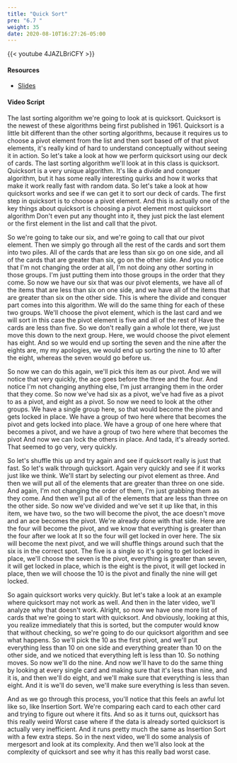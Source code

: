 ```yaml
---
title: "Quick Sort"
pre: "6.7 "
weight: 35
date: 2020-08-10T16:27:26-05:00
---
```


{{< youtube 4JAZLBriCFY >}}

#### Resources

* [Slides](/1-cc110/06-algorithms/slides/6-Algorithms.pdf)

#### Video Script

The last sorting algorithm we're going to look at is quicksort. Quicksort is the newest of these algorithms being first published in 1961. Quicksort is a little bit different than the other sorting algorithms, because it requires us to choose a pivot element from the list and then sort based off of that pivot elements, it's really kind of hard to understand conceptually without seeing it in action. So let's take a look at how we perform quicksort using our deck of cards. The last sorting algorithm we'll look at in this class is quicksort. Quicksort is a very unique algorithm. It's like a divide and conquer algorithm, but it has some really interesting quirks and how it works that make it work really fast with random data. So let's take a look at how quicksort works and see if we can get it to sort our deck of cards. The first step in quicksort is to choose a pivot element. And this is actually one of the key things about quicksort is choosing a pivot element most quicksort algorithm Don't even put any thought into it, they just pick the last element or the first element in the list and call that the pivot. 

So we're going to take our six, and we're going to call that our pivot element. Then we simply go through all the rest of the cards and sort them into two piles. All of the cards that are less than six go on one side, and all of the cards that are greater than six, go on the other side. And you notice that I'm not changing the order at all, I'm not doing any other sorting in those groups. I'm just putting them into those groups in the order that they come. So now we have our six that was our pivot elements, we have all of the items that are less than six on one side, and we have all of the items that are greater than six on the other side. This is where the divide and conquer part comes into this algorithm. We will do the same thing for each of these two groups. We'll choose the pivot element, which is the last card and we will sort in this case the pivot element is five and all of the rest of Have the cards are less than five. So we don't really gain a whole lot there, we just move this down to the next group. Here, we would choose the pivot element has eight. And so we would end up sorting the seven and the nine after the eights are, my my apologies, we would end up sorting the nine to 10 after the eight, whereas the seven would go before us. 

So now we can do this again, we'll pick this item as our pivot. And we will notice that very quickly, the ace goes before the three and the four. And notice I'm not changing anything else, I'm just arranging them in the order that they come. So now we've had six as a pivot, we've had five as a pivot to as a pivot, and eight as a pivot. So now we need to look at the other groups. We have a single group here, so that would become the pivot and gets locked in place. We have a group of two here where that becomes the pivot and gets locked into place. We have a group of one here where that becomes a pivot, and we have a group of two here where that becomes the pivot And now we can lock the others in place. And tada, it's already sorted. That seemed to go very, very quickly. 

So let's shuffle this up and try again and see if quicksort really is just that fast. So let's walk through quicksort. Again very quickly and see if it works just like we think. We'll start by selecting our pivot element as three. And then we will put all of the elements that are greater than three on one side. And again, I'm not changing the order of them, I'm just grabbing them as they come. And then we'll put all of the elements that are less than three on the other side. So now we've divided and we've set it up like that, in this item, we have two, so the two will become the pivot, the ace doesn't move and an ace becomes the pivot. We're already done with that side. Here are the four will become the pivot, and we know that everything is greater than the four after we look at It so the four will get locked in over here. The six will become the next pivot, and we will shuffle things around such that the six is in the correct spot. The five is a single so it's going to get locked in place, we'll choose the seven is the pivot, everything is greater than seven, it will get locked in place, which is the eight is the pivot, it will get locked in place, then we will choose the 10 is the pivot and finally the nine will get locked. 

So again quicksort works very quickly. But let's take a look at an example where quicksort may not work as well. And then in the later video, we'll analyze why that doesn't work. Alright, so now we have one more list of cards that we're going to start with quicksort. And obviously, looking at this, you realize immediately that this is sorted, but the computer would know that without checking, so we're going to do our quicksort algorithm and see what happens. So we'll pick the 10 as the first pivot, and we'll put everything less than 10 on one side and everything greater than 10 on the other side, and we noticed that everything left is less than 10. So nothing moves. So now we'll do the nine. And now we'll have to do the same thing by looking at every single card and making sure that it's less than nine, and it is, and then we'll do eight, and we'll make sure that everything is less than eight. And it is we'll do seven, we'll make sure everything is less than seven. 

And as we go through this process, you'll notice that this feels an awful lot like so, like Insertion Sort. We're comparing each card to each other card and trying to figure out where it fits. And so as it turns out, quicksort has this really weird Worst case where if the data is already sorted quicksort is actually very inefficient. And it runs pretty much the same as Insertion Sort with a few extra steps. So in the next video, we'll do some analysis of mergesort and look at its complexity. And then we'll also look at the complexity of quicksort and see why it has this really bad worst case.